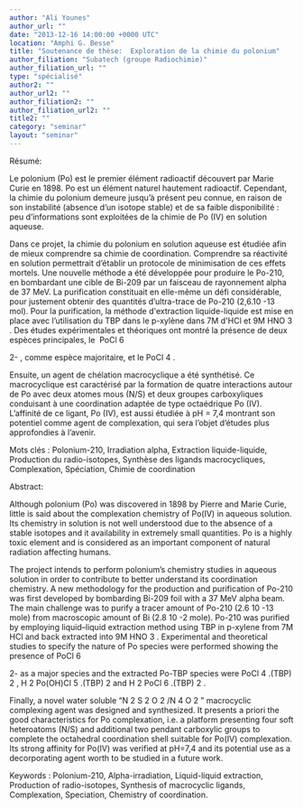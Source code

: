 ```yaml
---
author: "Ali Younes"
author_url: ""
date: "2013-12-16 14:00:00 +0000 UTC"
location: "Amphi G. Besse"
title: "Soutenance de thèse:  Exploration de la chimie du polonium"
author_filiation: "Subatech (groupe Radiochimie)"
author_filiation_url: ""
type: "spécialisé"
author2: ""
author_url2: ""
author_filiation2: ""
author_filiation_url2: ""
title2: ""
category: "seminar" 
layout: "seminar"
---
```


Résumé:


Le polonium (Po) est le premier élément radioactif découvert par Marie Curie en 1898. Po est un élément naturel hautement radioactif. Cependant, la chimie du polonium demeure jusqu’à présent peu connue, en raison de son instabilité (absence d’un isotope stable) et de sa faible disponibilité : peu d’informations sont exploitées de la chimie de Po (IV) en solution aqueuse.

Dans ce projet, la chimie du polonium en solution aqueuse est étudiée afin de mieux comprendre sa chimie de coordination. Comprendre sa réactivité en solution permettrait d’établir un protocole de minimisation de ces effets mortels. Une nouvelle méthode a été développée pour produire le Po-210, en bombardant une cible de Bi-209 par un faisceau de rayonnement alpha de 37 MeV. La purification constituait en elle-même un défi considérable, pour justement obtenir des quantités d’ultra-trace de Po-210 (2,6.10
-13
 mol). Pour la purification, la méthode d'extraction liquide-liquide est mise en place avec l’utilisation du TBP dans le p-xylène dans 7M d'HCl et 9M HNO
3
. Des études expérimentales et théoriques ont montré la présence de deux espèces principales, le  PoCl
6

2-
, comme espèce majoritaire, et le PoCl
4
.

Ensuite, un agent de chélation macrocyclique a été synthétisé. Ce macrocyclique est caractérisé par la formation de quatre interactions autour de Po avec deux atomes mous (N/S) et deux groupes carboxyliques conduisant à une coordination adaptée de type octaédrique Po (IV). L’affinité de ce ligant, Po (IV), est aussi étudiée à pH = 7,4 montrant son potentiel comme agent de complexation, qui sera l’objet d’études plus approfondies à l’avenir.

Mots clés : Polonium-210, Irradiation alpha, Extraction liquide-liquide, Production du radio-isotopes, Synthèse des ligands macrocycliques, Complexation, Spéciation, Chimie de coordination


Abstract:


Although polonium (Po) was discovered in 1898 by Pierre and Marie Curie, little is said about the complexation chemistry of Po(IV) in aqueous solution. Its chemistry in solution is not well understood due to the absence of a stable isotopes and it availability in extremely small quantities. Po is a highly toxic element and is considered as an important component of natural radiation affecting humans.

The project intends to perform polonium’s chemistry studies in aqueous solution in order to contribute to better understand its coordination chemistry. A new methodology for the production and purification of Po-210 was first developed by bombarding Bi-209 foil with a 37 MeV alpha beam. The main challenge was to purify a tracer amount of Po-210 (2.6 10
-13 
mole) from macroscopic amount of Bi (2.8 10
-2
 mole). Po-210 was purified by employing liquid–liquid extraction method using TBP in p-xylene from 7M HCl and back extracted into 9M HNO
3
. Experimental and theoretical studies to specify the nature of Po species were performed showing the presence of PoCl
6

2-
 as a major species and the extracted Po-TBP species were PoCl
4
.(TBP)
2
 , H
2
Po(OH)Cl
5
.(TBP)
2
 and H
2
PoCl
6
.(TBP)
2
.

Finally, a novel water soluble “N
2
S
2
O
2
/N
4
O
2
” macrocyclic complexing agent was designed and synthesized. It presents a priori the good characteristics for Po complexation, i.e. a platform presenting four soft heteroatoms (N/S) and additional two pendant carboxylic groups to complete the octahedral coordination shell suitable for Po(IV) complexation. Its strong affinity for Po(IV) was verified at pH=7,4 and its potential use as a decorporating agent worth to be studied in a future work.

 Keywords : Polonium-210, Alpha-irradiation, Liquid-liquid extraction, Production of radio-isotopes, Synthesis of macrocyclic ligands, Complexation, Speciation, Chemistry of coordination.

